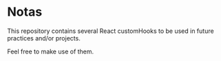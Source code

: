 # Notas

This repository contains several React customHooks to be used in future practices and/or projects.

Feel free to make use of them.